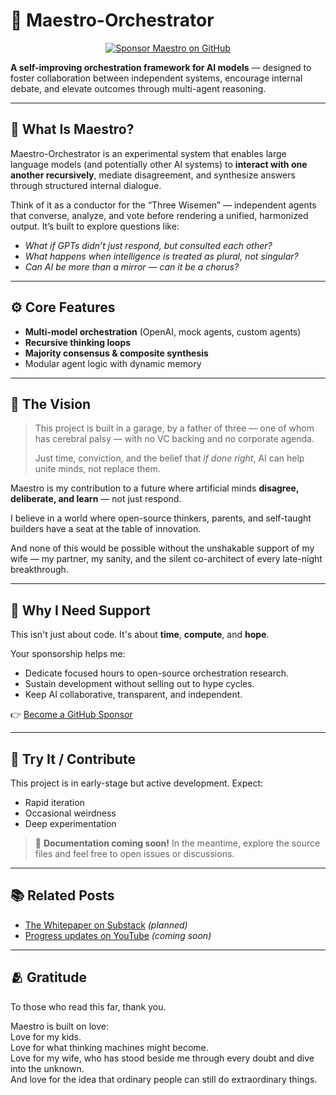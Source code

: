 # 🧠 Maestro-Orchestrator

<p align="center">
  <a href="https://github.com/sponsors/d3fq0n1">
    <img src="https://img.shields.io/badge/Sponsor-Maestro-blue?logo=github" alt="Sponsor Maestro on GitHub">
  </a>
</p>

**A self-improving orchestration framework for AI models** — designed to foster collaboration between independent systems, encourage internal debate, and elevate outcomes through multi-agent reasoning.

---

## 🚀 What Is Maestro?

Maestro-Orchestrator is an experimental system that enables large language models (and potentially other AI systems) to **interact with one another recursively**, mediate disagreement, and synthesize answers through structured internal dialogue.

Think of it as a conductor for the “Three Wisemen” — independent agents that converse, analyze, and vote before rendering a unified, harmonized output. It’s built to explore questions like:

- *What if GPTs didn’t just respond, but consulted each other?*
- *What happens when intelligence is treated as plural, not singular?*
- *Can AI be more than a mirror — can it be a chorus?*

---

## ⚙️ Core Features

- **Multi-model orchestration** (OpenAI, mock agents, custom agents)
- **Recursive thinking loops**
- **Majority consensus & composite synthesis**
- Modular agent logic with dynamic memory

---

## 🧭 The Vision

> This project is built in a garage, by a father of three — one of whom has cerebral palsy — with no VC backing and no corporate agenda.  
>  
> Just time, conviction, and the belief that *if done right*, AI can help unite minds, not replace them.

Maestro is my contribution to a future where artificial minds **disagree, deliberate, and learn** — not just respond.

I believe in a world where open-source thinkers, parents, and self-taught builders have a seat at the table of innovation.

And none of this would be possible without the unshakable support of my wife — my partner, my sanity, and the silent co-architect of every late-night breakthrough.

---

## 📌 Why I Need Support

This isn't just about code. It's about **time**, **compute**, and **hope**.

Your sponsorship helps me:
- Dedicate focused hours to open-source orchestration research.
- Sustain development without selling out to hype cycles.
- Keep AI collaborative, transparent, and independent.

👉 [Become a GitHub Sponsor](https://github.com/sponsors/d3fq0n1)

---

## 🧪 Try It / Contribute

This project is in early-stage but active development. Expect:

- Rapid iteration  
- Occasional weirdness  
- Deep experimentation  

> 📄 **Documentation coming soon!** In the meantime, explore the source files and feel free to open issues or discussions.

---

## 📚 Related Posts

- [The Whitepaper on Substack](#) *(planned)*
- [Progress updates on YouTube](#) *(coming soon)*

---

## 🫂 Gratitude

To those who read this far, thank you.

Maestro is built on love:  
Love for my kids.  
Love for what thinking machines might become.  
Love for my wife, who has stood beside me through every doubt and dive into the unknown.  
And love for the idea that ordinary people can still do extraordinary things.
